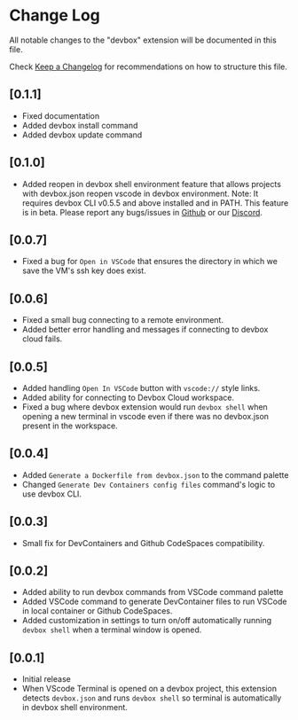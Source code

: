# Change Log

All notable changes to the "devbox" extension will be documented in this file.

Check [Keep a Changelog](http://keepachangelog.com/) for recommendations on how to structure this file.

## [0.1.1]

- Fixed documentation
- Added devbox install command
- Added devbox update command

## [0.1.0]

- Added reopen in devbox shell environment feature that allows projects with devbox.json
  reopen vscode in devbox environment. Note: It requires devbox CLI v0.5.5 and above
  installed and in PATH. This feature is in beta. Please report any bugs/issues in [Github](https://github.com/jetpack-io/devbox) or our [Discord](https://discord.gg/Rr5KPJq7).

## [0.0.7]

- Fixed a bug for `Open in VSCode` that ensures the directory in which
  we save the VM's ssh key does exist.

## [0.0.6]

- Fixed a small bug connecting to a remote environment.
- Added better error handling and messages if connecting to devbox cloud fails.

## [0.0.5]

- Added handling `Open In VSCode` button with `vscode://` style links.
- Added ability for connecting to Devbox Cloud workspace.
- Fixed a bug where devbox extension would run `devbox shell` when opening
a new terminal in vscode even if there was no devbox.json present in the workspace.

## [0.0.4]

- Added `Generate a Dockerfile from devbox.json` to the command palette
- Changed `Generate Dev Containers config files` command's logic to use devbox CLI.

## [0.0.3]

- Small fix for DevContainers and Github CodeSpaces compatibility.

## [0.0.2]

- Added ability to run devbox commands from VSCode command palette
- Added VSCode command to generate DevContainer files to run VSCode in local container or Github CodeSpaces.
- Added customization in settings to turn on/off automatically running `devbox shell` when a terminal window is opened.

## [0.0.1]

- Initial release
- When VScode Terminal is opened on a devbox project, this extension detects `devbox.json` and runs `devbox shell` so terminal is automatically in devbox shell environment.
